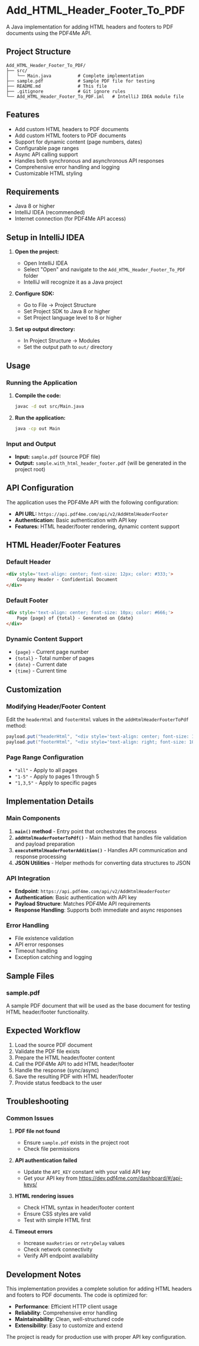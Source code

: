 # Add_HTML_Header_Footer_To_PDF

A Java implementation for adding HTML headers and footers to PDF documents using the PDF4Me API.

## Project Structure

```
Add_HTML_Header_Footer_To_PDF/
├── src/
│   └── Main.java          # Complete implementation
├── sample.pdf             # Sample PDF file for testing
├── README.md              # This file
├── .gitignore             # Git ignore rules
└── Add_HTML_Header_Footer_To_PDF.iml   # IntelliJ IDEA module file
```

## Features

- Add custom HTML headers to PDF documents
- Add custom HTML footers to PDF documents
- Support for dynamic content (page numbers, dates)
- Configurable page ranges
- Async API calling support
- Handles both synchronous and asynchronous API responses
- Comprehensive error handling and logging
- Customizable HTML styling

## Requirements

- Java 8 or higher
- IntelliJ IDEA (recommended)
- Internet connection (for PDF4Me API access)

## Setup in IntelliJ IDEA

1. **Open the project:**
   - Open IntelliJ IDEA
   - Select "Open" and navigate to the `Add_HTML_Header_Footer_To_PDF` folder
   - IntelliJ will recognize it as a Java project

2. **Configure SDK:**
   - Go to File → Project Structure
   - Set Project SDK to Java 8 or higher
   - Set Project language level to 8 or higher

3. **Set up output directory:**
   - In Project Structure → Modules
   - Set the output path to `out/` directory

## Usage

### Running the Application

1. **Compile the code:**
   ```bash
   javac -d out src/Main.java
   ```

2. **Run the application:**
   ```bash
   java -cp out Main
   ```

### Input and Output

- **Input:** `sample.pdf` (source PDF file)
- **Output:** `sample.with_html_header_footer.pdf` (will be generated in the project root)

## API Configuration

The application uses the PDF4Me API with the following configuration:
- **API URL:** `https://api.pdf4me.com/api/v2/AddHtmlHeaderFooter`
- **Authentication:** Basic authentication with API key
- **Features:** HTML header/footer rendering, dynamic content support

## HTML Header/Footer Features

### Default Header
```html
<div style='text-align: center; font-size: 12px; color: #333;'>
    Company Header - Confidential Document
</div>
```

### Default Footer
```html
<div style='text-align: center; font-size: 10px; color: #666;'>
    Page {page} of {total} - Generated on {date}
</div>
```

### Dynamic Content Support
- `{page}` - Current page number
- `{total}` - Total number of pages
- `{date}` - Current date
- `{time}` - Current time

## Customization

### Modifying Header/Footer Content
Edit the `headerHtml` and `footerHtml` values in the `addHtmlHeaderFooterToPdf` method:

```java
payload.put("headerHtml", "<div style='text-align: center; font-size: 14px; color: #000;'>Your Custom Header</div>");
payload.put("footerHtml", "<div style='text-align: right; font-size: 10px; color: #666;'>Custom Footer - Page {page}</div>");
```

### Page Range Configuration
- `"all"` - Apply to all pages
- `"1-5"` - Apply to pages 1 through 5
- `"1,3,5"` - Apply to specific pages

## Implementation Details

### Main Components

1. **`main()` method** - Entry point that orchestrates the process
2. **`addHtmlHeaderFooterToPdf()`** - Main method that handles file validation and payload preparation
3. **`executeHtmlHeaderFooterAddition()`** - Handles API communication and response processing
4. **JSON Utilities** - Helper methods for converting data structures to JSON

### API Integration

- **Endpoint**: `https://api.pdf4me.com/api/v2/AddHtmlHeaderFooter`
- **Authentication**: Basic authentication with API key
- **Payload Structure**: Matches PDF4Me API requirements
- **Response Handling**: Supports both immediate and async responses

### Error Handling

- File existence validation
- API error responses
- Timeout handling
- Exception catching and logging

## Sample Files

### sample.pdf
A sample PDF document that will be used as the base document for testing HTML header/footer functionality.

## Expected Workflow

1. Load the source PDF document
2. Validate the PDF file exists
3. Prepare the HTML header/footer content
4. Call the PDF4Me API to add HTML header/footer
5. Handle the response (sync/async)
6. Save the resulting PDF with HTML header/footer
7. Provide status feedback to the user

## Troubleshooting

### Common Issues

1. **PDF file not found**
   - Ensure `sample.pdf` exists in the project root
   - Check file permissions

2. **API authentication failed**
   - Update the `API_KEY` constant with your valid API key
   - Get your API key from https://dev.pdf4me.com/dashboard/#/api-keys/

3. **HTML rendering issues**
   - Check HTML syntax in header/footer content
   - Ensure CSS styles are valid
   - Test with simple HTML first

4. **Timeout errors**
   - Increase `maxRetries` or `retryDelay` values
   - Check network connectivity
   - Verify API endpoint availability

## Development Notes

This implementation provides a complete solution for adding HTML headers and footers to PDF documents. The code is optimized for:

- **Performance**: Efficient HTTP client usage
- **Reliability**: Comprehensive error handling
- **Maintainability**: Clean, well-structured code
- **Extensibility**: Easy to customize and extend

The project is ready for production use with proper API key configuration. 